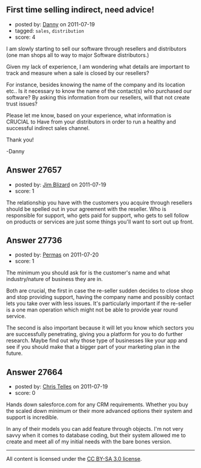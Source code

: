 ## First time selling indirect, need advice!

- posted by: [Danny](https://stackexchange.com/users/-1/12062-danny) on 2011-07-19
- tagged: `sales`, `distribution`
- score: 4

I am slowly starting to sell our software through resellers and distributors (one man shops all to way to major Software distributors.) 

Given my lack of experience, I am wondering what details are important to track and measure when a sale is closed by our resellers?

For instance, besides knowing the name of the company and its location etc.. Is it necessary to know the name of the contact(s) who purchased our software? By asking this information from our resellers, will that not create trust issues?

Please let me know, based on your experience, what information is CRUCIAL to Have from your distributors in order to run a healthy and successful indirect sales channel.

Thank you!

-Danny


## Answer 27657

- posted by: [Jim Blizard](https://stackexchange.com/users/-1/1309-jim-blizard) on 2011-07-19
- score: 1

The relationship you have with the customers you acquire through resellers should be spelled out in your agreement with the reseller.  Who is responsible for support, who gets paid for support, who gets to sell follow on products or services are just some things you'll want to sort out up front. 



## Answer 27736

- posted by: [Permas](https://stackexchange.com/users/-1/12078-permas) on 2011-07-20
- score: 1

The minimum you should ask for is the customer's name and what industry/nature of business they are in.

Both are crucial, the first in case the re-seller sudden decides to close shop and stop providing support, having the company name and possibly contact lets you take over with less issues. It's particularly important if the re-seller is a one man operation which might not be able to provide year round service.

The second is also important because it will let you know which sectors you are successfully penetrating, giving you a platform for you to do further research. Maybe find out why those type of businesses like your app and see if you should make that a bigger part of your marketing plan in the future.


## Answer 27664

- posted by: [Chris Telles](https://stackexchange.com/users/-1/12065-chris-telles) on 2011-07-19
- score: 0

Hands down salesforce.com for any CRM requirements. Whether you buy the scaled down minimum or their more advanced options their system and support is incredible.

In any of their models you can add feature through objects. I'm not very savvy when it comes to database coding, but their system allowed me to create and meet all of my initial needs with the bare bones version.






---

All content is licensed under the [CC BY-SA 3.0 license](https://creativecommons.org/licenses/by-sa/3.0/).
